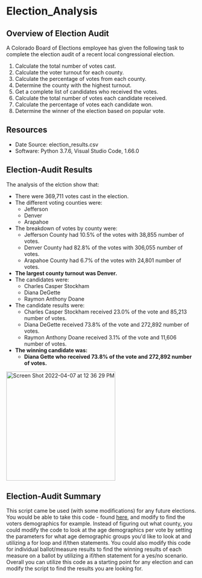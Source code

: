 # Election_Analysis

## Overview of Election Audit
A Colorado Board of Elections employee has given the following task to complete the election audit of a recent local congressional election.

1. Calculate the total number of votes cast.
2. Calculate the voter turnout for each county.
3. Calculate the percentage of votes from each county.
4. Determine the county with the highest turnout.
5. Get a complete list of candidates who received the votes.
6. Calculate the total number of votes each candidate received.
7. Calculate the percentage of votes each candidate won.
8. Determine the winner of the election based on popular vote.

## Resources
- Date Source: election_results.csv
- Software: Python 3.7.6, Visual Studio Code, 1.66.0

## Election-Audit Results
The analysis of the elction show that:
- There were 369,711 votes cast in the election.
- The different voting counties were:
   - Jefferson
   - Denver
   - Arapahoe
- The breakdown of votes by county were:
   - Jefferson County had 10.5% of the votes with 38,855 number of votes.
   - Denver County had 82.8% of the votes with 306,055 number of votes.
   - Arapahoe County had 6.7% of the votes with 24,801 number of votes.
- **The largest county turnout was Denver.**
- The candidates were:
   - Charles Casper Stockham
   - Diana DeGette
   - Raymon Anthony Doane
- The candidate results were:
   - Charles Casper Stockham received 23.0% of the vote and 85,213 number of votes.
   - Diana DeGette received 73.8% of the vote and 272,892 number of votes.
   - Raymon Anthony Doane received 3.1% of the vote and 11,606 number of votes.
- **The winning candidate was:**
   - **Diana Gette who received 73.8% of the vote and 272,892 number of votes.**
<img width="289" alt="Screen Shot 2022-04-07 at 12 36 29 PM" src="https://user-images.githubusercontent.com/101950175/162282647-c9d2a70b-a417-4eb7-9242-0a68c7e03d99.png">

## Election-Audit Summary
This script came be used (with some modifications) for any future elections.  You would be able to take this code - found [here](https://github.com/AimeeJLewis/Election_Analysis/blob/main/PyPoll_Challenge.py), and modify to find the voters demographics for example. Instead of figuring out what county, you could modify the code to look at the age demographics per vote by setting the parameters for what age demographic groups you'd like to look at and utilizing a for loop and if/then statements.  You could also modify this code for individual ballot/measure results to find the winning results of each measure on a ballot by utilizing a if/then statement for a yes/no scenario.  Overall you can utilize this code as a starting point for any election and can modify the script to find the results you are looking for.

